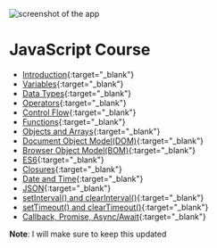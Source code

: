 ![screenshot of the app](https://raw.githubusercontent.com/praveenorugantitech/praveenorugantitech-express-js/master/tech.PNG)


# JavaScript Course

- [Introduction](https://praveenorugantitech.github.io/praveenorugantitech-javascript/1_Introduction){:target="_blank"}
- [Variables](https://praveenorugantitech.github.io/praveenorugantitech-javascript/2_Variables){:target="_blank"}
- [Data Types](https://praveenorugantitech.github.io/praveenorugantitech-javascript/3_Data%20Types){:target="_blank"}
- [Operators](https://praveenorugantitech.github.io/praveenorugantitech-javascript/4_Operators){:target="_blank"}
- [Control Flow](https://praveenorugantitech.github.io/praveenorugantitech-javascript/5_Control%20Flow){:target="_blank"}
- [Functions](https://praveenorugantitech.github.io/praveenorugantitech-javascript/6_Functions){:target="_blank"}
- [Objects and Arrays](https://praveenorugantitech.github.io/praveenorugantitech-javascript/7_Objects%20and%20Arrays){:target="_blank"}
- [Document Object Model(DOM)](https://praveenorugantitech.github.io/praveenorugantitech-javascript/8_Document%20Object%20Model(DOM)){:target="_blank"}
- [Browser Object Model(BOM)](https://praveenorugantitech.github.io/praveenorugantitech-javascript/9_Browser%20Object%20Model(BOM)){:target="_blank"}
- [ES6](https://praveenorugantitech.github.io/praveenorugantitech-javascript/10_ES6){:target="_blank"}
- [Closures](https://praveenorugantitech.github.io/praveenorugantitech-javascript/11_Closures){:target="_blank"}
- [Date and Time](https://praveenorugantitech.github.io/praveenorugantitech-javascript/12_Date_Time){:target="_blank"}
- [JSON](https://praveenorugantitech.github.io/praveenorugantitech-javascript/13_JSON){:target="_blank"}
- [setInterval() and clearInterval()](https://praveenorugantitech.github.io/praveenorugantitech-javascript/14_setInterval_clearInterval){:target="_blank"}
- [setTimeout() and clearTimeout()](https://praveenorugantitech.github.io/praveenorugantitech-javascript/15_setTimeout_clearTimeout){:target="_blank"}
- [Callback, Promise, Async/Await](https://praveenorugantitech.github.io/praveenorugantitech-javascript/16_Callbacks_Promises_Async_Await){:target="_blank"}

**Note**: I will make sure to keep this updated





